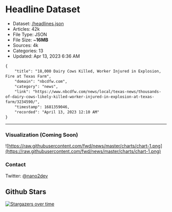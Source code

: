 # Headline Dataset

- Dataset: [/headlines.json](https://raw.githubusercontent.com/fwd/news/master/headlines.json) 
- Articles: 42k
- File Type: JSON
- File Size: ~**16MB**
- Sources: 4k
- Categories: 13
- Updated: Apr 13, 2023 6:36 AM

```
{
    "title": "18,000 Dairy Cows Killed, Worker Injured in Explosion, Fire at Texas Farm",
    "domain": "nbcdfw.com",
    "category": "news",
    "link": "https://www.nbcdfw.com/news/local/texas-news/thousands-of-dairy-cows-likely-killed-worker-injured-in-explosion-at-texas-farm/3234590/",
    "timestamp": 1681359046,
    "recorded": "April 13, 2023 12:10 AM"
}
```

---

### Visualization (Coming Soon)

![https://raw.githubusercontent.com/fwd/news/master/charts/chart-1.png](https://raw.githubusercontent.com/fwd/news/master/charts/chart-1.png)

### Contact 

Twitter: [@nano2dev](https://twitter.com/nano2dev)

## Github Stars

[![Stargazers over time](https://starchart.cc/fwd/news.svg)](https://starchart.cc/fwd/news)
